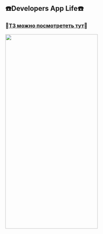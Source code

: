 ## :phone:Developers App Life:phone:
### :bookmark_tabs:[ТЗ можно посмотрететь тут](https://github.com/Kre4/Kholopov/blob/master/task.pdf):bookmark_tabs:  

<img src = "https://user-images.githubusercontent.com/37481171/163406959-03658e66-9e72-448e-8e80-e03030327ce4.gif" width = "288" height = "606">
